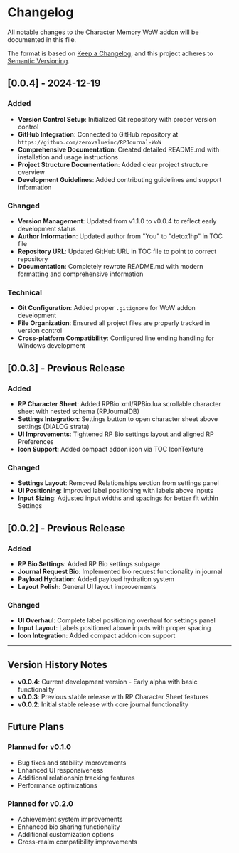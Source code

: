 # Changelog

All notable changes to the Character Memory WoW addon will be documented in this file.

The format is based on [Keep a Changelog](https://keepachangelog.com/en/1.0.0/),
and this project adheres to [Semantic Versioning](https://semver.org/spec/v2.0.0.html).

## [0.0.4] - 2024-12-19

### Added
- **Version Control Setup**: Initialized Git repository with proper version control
- **GitHub Integration**: Connected to GitHub repository at `https://github.com/zerovalueinc/RPJournal-WoW`
- **Comprehensive Documentation**: Created detailed README.md with installation and usage instructions
- **Project Structure Documentation**: Added clear project structure overview
- **Development Guidelines**: Added contributing guidelines and support information

### Changed
- **Version Management**: Updated from v1.1.0 to v0.0.4 to reflect early development status
- **Author Information**: Updated author from "You" to "detox1hp" in TOC file
- **Repository URL**: Updated GitHub URL in TOC file to point to correct repository
- **Documentation**: Completely rewrote README.md with modern formatting and comprehensive information

### Technical
- **Git Configuration**: Added proper `.gitignore` for WoW addon development
- **File Organization**: Ensured all project files are properly tracked in version control
- **Cross-platform Compatibility**: Configured line ending handling for Windows development

## [0.0.3] - Previous Release

### Added
- **RP Character Sheet**: Added RPBio.xml/RPBio.lua scrollable character sheet with nested schema (RPJournalDB)
- **Settings Integration**: Settings button to open character sheet above settings (DIALOG strata)
- **UI Improvements**: Tightened RP Bio settings layout and aligned RP Preferences
- **Icon Support**: Added compact addon icon via TOC IconTexture

### Changed
- **Settings Layout**: Removed Relationships section from settings panel
- **UI Positioning**: Improved label positioning with labels above inputs
- **Input Sizing**: Adjusted input widths and spacings for better fit within Settings

## [0.0.2] - Previous Release

### Added
- **RP Bio Settings**: Added RP Bio settings subpage
- **Journal Request Bio**: Implemented bio request functionality in journal
- **Payload Hydration**: Added payload hydration system
- **Layout Polish**: General UI layout improvements

### Changed
- **UI Overhaul**: Complete label positioning overhaul for settings panel
- **Input Layout**: Labels positioned above inputs with proper spacing
- **Icon Integration**: Added compact addon icon support

---

## Version History Notes

- **v0.0.4**: Current development version - Early alpha with basic functionality
- **v0.0.3**: Previous stable release with RP Character Sheet features
- **v0.0.2**: Initial stable release with core journal functionality

## Future Plans

### Planned for v0.1.0
- Bug fixes and stability improvements
- Enhanced UI responsiveness
- Additional relationship tracking features
- Performance optimizations

### Planned for v0.2.0
- Achievement system improvements
- Enhanced bio sharing functionality
- Additional customization options
- Cross-realm compatibility improvements

